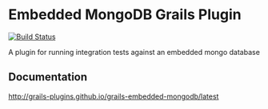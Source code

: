 # Embedded MongoDB Grails Plugin

[![Build Status](https://travis-ci.org/grails-plugins/grails-embedded-mongodb.svg?branch=master)](https://travis-ci.org/grails-plugins/grails-embedded-mongodb)

A plugin for running integration tests against an embedded mongo database

## Documentation

http://grails-plugins.github.io/grails-embedded-mongodb/latest
